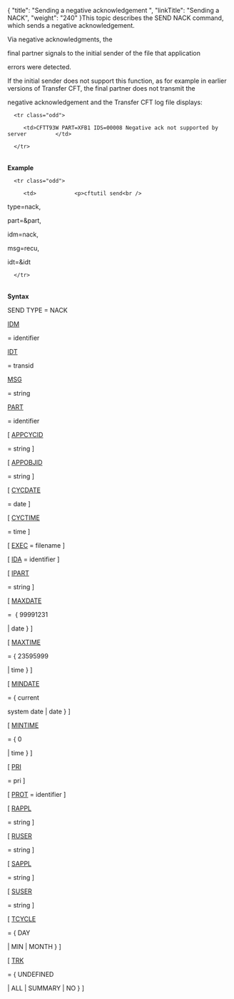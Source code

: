 {
    "title": "Sending a negative acknowledgement ",
    "linkTitle": "Sending a NACK",
    "weight": "240"
}This topic describes the SEND NACK command, which sends a negative acknowledgement.

Via negative acknowledgments, the
final partner signals to the initial sender of the file that application
errors were detected.

If the initial sender does not support this function, as for example in earlier versions of Transfer CFT, the final partner does not transmit the
negative acknowledgement and the Transfer CFT log file displays:

<table data-cellspacing="0">
   <tbody>
      <tr class="odd">
         <td>CFTT93W PART=XFB1 IDS=00008 Negative ack not supported by server         </td>
      </tr>
   </tbody>
</table>

**Example**

<table data-cellspacing="0">
   <tbody>
      <tr class="odd">
         <td>            <p>cftutil send<br />
type=nack,<br />
part=&amp;part,<br />
idm=nack,<br />
msg=recu,<br />
idt=&amp;idt</p>         </td>
      </tr>
   </tbody>
</table>

**Syntax**

SEND TYPE = NACK

[IDM](../../c_intro_userinterfaces/command_summary/parameter_intro/idm)
= identifier

[IDT](../../c_intro_userinterfaces/command_summary/parameter_intro/idu)
= transid  

[MSG](../../c_intro_userinterfaces/command_summary/parameter_intro/msg)
= string   

[PART](../../c_intro_userinterfaces/command_summary/parameter_intro/part)
= identifier

\[ [APPCYCID](../../c_intro_userinterfaces/command_summary/parameter_intro/appcycid)
= string \]

\[ [APPOBJID](../../c_intro_userinterfaces/command_summary/parameter_intro/appobjid)
= string \]

\[ [CYCDATE](../../c_intro_userinterfaces/command_summary/parameter_intro/cycdate)
= date \]

\[ [CYCTIME](../../c_intro_userinterfaces/command_summary/parameter_intro/cyctime)
= time \]

\[ [EXEC](../../c_intro_userinterfaces/command_summary/parameter_intro/exec) = filename \]

\[ [IDA](../../c_intro_userinterfaces/command_summary/parameter_intro/ida) = identifier \]

\[ [IPART](../../c_intro_userinterfaces/command_summary/parameter_intro/ipart)
= string \]

\[ [MAXDATE](../../c_intro_userinterfaces/command_summary/parameter_intro/maxdate)
=  { 99991231
| date } \]

\[ [MAXTIME](../../c_intro_userinterfaces/command_summary/parameter_intro/maxtime)
= { 23595999
| time } \]

\[ [MINDATE](../../c_intro_userinterfaces/command_summary/parameter_intro/mindate)
= { current
system date | date } \]

\[ [MINTIME](../../c_intro_userinterfaces/command_summary/parameter_intro/mintime)
= { 0
| time } \]

\[ [PRI](../../c_intro_userinterfaces/command_summary/parameter_intro/pri)
= pri \]

\[ [PROT](../../c_intro_userinterfaces/command_summary/parameter_intro/prot) = identifier \]

\[ [RAPPL](../../c_intro_userinterfaces/command_summary/parameter_intro/rappl)
= string \]

\[ [RUSER](../../c_intro_userinterfaces/command_summary/parameter_intro/ruser)
= string \]

\[ [SAPPL](../../c_intro_userinterfaces/command_summary/parameter_intro/sappl)
= string \]

\[ [SUSER](../../c_intro_userinterfaces/command_summary/parameter_intro/suser)
= string \]

\[ [TCYCLE](../../c_intro_userinterfaces/command_summary/parameter_intro/tcycle)
= { DAY
| MIN | MONTH } \]

\[ [TRK](../../c_intro_userinterfaces/command_summary/parameter_intro/trk)
= { UNDEFINED
| ALL | SUMMARY | NO } \]
